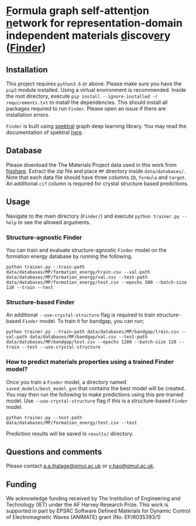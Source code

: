 # [F]()ormula graph self-attent[i]()on [n]()etwork for representation-domain independent materials [d]()iscov[er]()y ([Finder](https://arxiv.org/abs/2201.05649))

## Installation

This project requires `python3.6` or above. Please make sure you have the `pip3` module installed. Using a virtual environment is recommended. Inside the root directory, execute `pip install --ignore-installed -r requirements.txt` to install the dependencies. This should install all packages required to run `Finder`. Please open an issue if there are installation errors.

`Finder` is built using [spektral](https://graphneural.network/) graph deep learning library. You may read the documentation of spektral [here](https://graphneural.network/getting-started/).

## Database

Please download the The Materials Project data used in this work from [figshare](https://figshare.com/articles/dataset/MP_data/19074599). Extract the zip file and place `MP` directory inside `data/databases/`. Note that each data file should have three columns `ID`, `formula` and `target`. An additional `cif` column is required for crystal structure based predictions.

## Usage

Navigate to the main directory (`Finder/`) and execute `python trainer.py --help` to see the allowed arguments.

### Structure-agnostic Finder

You can train and evaluate structure-agnostic `Finder` model on the formation energy database by running the following.

```
python trainer.py --train-path data/databases/MP/formation_energy/train.csv --val-path data/databases/MP/formation_energy/val.csv --test-path data/databases/MP/formation_energy/test.csv --epochs 500 --batch-size 128 --train --test
```

### Structure-based Finder

An additional `--use-crystal-structure` flag is required to train structure-based `Finder` model. To train it for bandgap, you can run;

```
python trainer.py --train-path data/databases/MP/bandgap/train.csv --val-path data/databases/MP/bandgap/val.csv --test-path data/databases/MP/bandgap/test.csv --epochs 1200 --batch-size 128 --train --test --use-crystal-structure
```

### How to predict materials properties using a trained Finder model?

Once you train a `Finder` model, a directory named `saved_models/best_model_gnn` that contains the best model will be created. You may then run the following to make predictions using this pre-trained model. Use `--use-crystal-structure` flag if this is a structure-based `Finder` model.

```
python trainer.py --test-path data/databases/MP/formation_energy/test.csv --test
```

Prediction results will be saved in `results/` directory. 

## Questions and comments
Please contact a.a.ihalage@qmul.ac.uk or y.hao@qmul.ac.uk.

## Funding
We acknowledge funding received by The Institution of Engineering and Technology (IET) under the AF Harvey Research Prize. This work is supported in part by EPSRC Software Defined Materials for Dynamic Control of Electromagnetic Waves (ANIMATE) grant (No. EP/R035393/1) 
